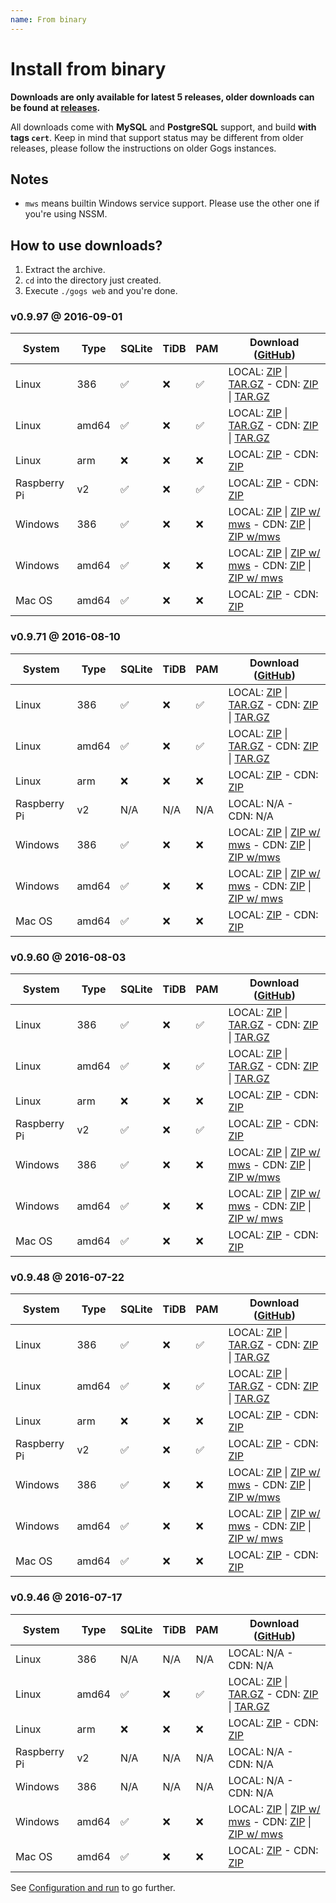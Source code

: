 ```yaml
---
name: From binary
---
```


# Install from binary

**Downloads are only available for latest 5 releases, older downloads can be found at [releases](https://github.com/gogits/gogs/releases?after=v0.9.46).**

All downloads come with **MySQL** and **PostgreSQL** support, and build **with tags `cert`**. Keep in mind that support status may be different from older releases, please follow the instructions on older Gogs instances.

## Notes

- `mws` means builtin Windows service support. Please use the other one if you're using NSSM.

## How to use downloads?

1. Extract the archive.
2. `cd` into the directory just created.
3. Execute `./gogs web` and you're done.

### v0.9.97 @ 2016-09-01

|System|Type|SQLite|TiDB|PAM|Download ([GitHub](https://github.com/gogits/gogs/releases/tag/v0.9.97))|
|------|----|------|----|---|--------|
|Linux|386|✅|❌|✅|LOCAL: [ZIP](https://dl.gogs.io/gogs_v0.9.97_linux_386.zip) \| [TAR.GZ](https://dl.gogs.io/gogs_v0.9.97_linux_386.tar.gz) - CDN: [ZIP](https://cdn.gogs.io/gogs_v0.9.97_linux_386.zip) \| [TAR.GZ](https://cdn.gogs.io/gogs_v0.9.97_linux_386.tar.gz)|
|Linux|amd64|✅|❌|✅|LOCAL: [ZIP](https://dl.gogs.io/gogs_v0.9.97_linux_amd64.zip) \| [TAR.GZ](https://dl.gogs.io/gogs_v0.9.97_linux_amd64.tar.gz) - CDN: [ZIP](https://cdn.gogs.io/gogs_v0.9.97_linux_amd64.zip) \| [TAR.GZ](https://cdn.gogs.io/gogs_v0.9.97_linux_amd64.tar.gz)|
|Linux|arm|❌|❌|❌|LOCAL: [ZIP](https://dl.gogs.io/gogs_v0.9.97_linux_arm.zip) - CDN: [ZIP](https://cdn.gogs.io/gogs_v0.9.97_linux_arm.zip)|
|Raspberry Pi|v2|✅|❌|✅|LOCAL: [ZIP](https://dl.gogs.io/gogs_v0.9.97_raspi2.zip) - CDN: [ZIP](https://cdn.gogs.io/gogs_v0.9.97_raspi2.zip)|
|Windows|386|✅|❌|❌|LOCAL: [ZIP](https://dl.gogs.io/gogs_v0.9.97_windows_386.zip) \| [ZIP w/ mws](https://dl.gogs.io/gogs_v0.9.97_windows_386_mws.zip) - CDN: [ZIP](https://cdn.gogs.io/gogs_v0.9.97_windows_386.zip) \| [ZIP w/mws](https://cdn.gogs.io/gogs_v0.9.97_windows_386_mws.zip)|
|Windows|amd64|✅|❌|❌|LOCAL: [ZIP](https://dl.gogs.io/gogs_v0.9.97_windows_amd64.zip) \| [ZIP w/ mws](https://dl.gogs.io/gogs_v0.9.97_windows_amd64_mws.zip) - CDN: [ZIP](https://cdn.gogs.io/gogs_v0.9.97_windows_amd64.zip) \| [ZIP w/ mws](https://cdn.gogs.io/gogs_v0.9.97_windows_amd64_mws.zip)|
|Mac OS|amd64|✅|❌|❌|LOCAL: [ZIP](https://dl.gogs.io/gogs_v0.9.97_darwin_amd64.zip) - CDN: [ZIP](https://cdn.gogs.io/gogs_v0.9.97_darwin_amd64.zip)|

### v0.9.71 @ 2016-08-10

|System|Type|SQLite|TiDB|PAM|Download ([GitHub](https://github.com/gogits/gogs/releases/tag/v0.9.71))|
|------|----|------|----|---|--------|
|Linux|386|✅|❌|✅|LOCAL: [ZIP](https://dl.gogs.io/gogs_v0.9.71_linux_386.zip) \| [TAR.GZ](https://dl.gogs.io/gogs_v0.9.71_linux_386.tar.gz) - CDN: [ZIP](https://cdn.gogs.io/gogs_v0.9.71_linux_386.zip) \| [TAR.GZ](https://cdn.gogs.io/gogs_v0.9.71_linux_386.tar.gz)|
|Linux|amd64|✅|❌|✅|LOCAL: [ZIP](https://dl.gogs.io/gogs_v0.9.71_linux_amd64.zip) \| [TAR.GZ](https://dl.gogs.io/gogs_v0.9.71_linux_amd64.tar.gz) - CDN: [ZIP](https://cdn.gogs.io/gogs_v0.9.71_linux_amd64.zip) \| [TAR.GZ](https://cdn.gogs.io/gogs_v0.9.71_linux_amd64.tar.gz)|
|Linux|arm|❌|❌|❌|LOCAL: [ZIP](https://dl.gogs.io/gogs_v0.9.71_linux_arm.zip) - CDN: [ZIP](https://cdn.gogs.io/gogs_v0.9.71_linux_arm.zip)|
|Raspberry Pi|v2|N/A|N/A|N/A|LOCAL: N/A - CDN: N/A|
|Windows|386|✅|❌|❌|LOCAL: [ZIP](https://dl.gogs.io/gogs_v0.9.71_windows_386.zip) \| [ZIP w/ mws](https://dl.gogs.io/gogs_v0.9.71_windows_386_mws.zip) - CDN: [ZIP](https://cdn.gogs.io/gogs_v0.9.71_windows_386.zip) \| [ZIP w/mws](https://cdn.gogs.io/gogs_v0.9.71_windows_386_mws.zip)|
|Windows|amd64|✅|❌|❌|LOCAL: [ZIP](https://dl.gogs.io/gogs_v0.9.71_windows_amd64.zip) \| [ZIP w/ mws](https://dl.gogs.io/gogs_v0.9.71_windows_amd64_mws.zip) - CDN: [ZIP](https://cdn.gogs.io/gogs_v0.9.71_windows_amd64.zip) \| [ZIP w/ mws](https://cdn.gogs.io/gogs_v0.9.71_windows_amd64_mws.zip)|
|Mac OS|amd64|✅|❌|❌|LOCAL: [ZIP](https://dl.gogs.io/gogs_v0.9.71_darwin_amd64.zip) - CDN: [ZIP](https://cdn.gogs.io/gogs_v0.9.71_darwin_amd64.zip)|

### v0.9.60 @ 2016-08-03

|System|Type|SQLite|TiDB|PAM|Download ([GitHub](https://github.com/gogits/gogs/releases/tag/v0.9.60))|
|------|----|------|----|---|--------|
|Linux|386|✅|❌|✅|LOCAL: [ZIP](https://dl.gogs.io/gogs_v0.9.60_linux_386.zip) \| [TAR.GZ](https://dl.gogs.io/gogs_v0.9.60_linux_386.tar.gz) - CDN: [ZIP](https://cdn.gogs.io/gogs_v0.9.60_linux_386.zip) \| [TAR.GZ](https://cdn.gogs.io/gogs_v0.9.60_linux_386.tar.gz)|
|Linux|amd64|✅|❌|✅|LOCAL: [ZIP](https://dl.gogs.io/gogs_v0.9.60_linux_amd64.zip) \| [TAR.GZ](https://dl.gogs.io/gogs_v0.9.60_linux_amd64.tar.gz) - CDN: [ZIP](https://cdn.gogs.io/gogs_v0.9.60_linux_amd64.zip) \| [TAR.GZ](https://cdn.gogs.io/gogs_v0.9.60_linux_amd64.tar.gz)|
|Linux|arm|❌|❌|❌|LOCAL: [ZIP](https://dl.gogs.io/gogs_v0.9.60_linux_arm.zip) - CDN: [ZIP](https://cdn.gogs.io/gogs_v0.9.60_linux_arm.zip)|
|Raspberry Pi|v2|✅|❌|✅|LOCAL: [ZIP](https://dl.gogs.io/gogs_v0.9.60_raspi2.zip) - CDN: [ZIP](https://cdn.gogs.io/gogs_v0.9.60_raspi2.zip)|
|Windows|386|✅|❌|❌|LOCAL: [ZIP](https://dl.gogs.io/gogs_v0.9.60_windows_386.zip) \| [ZIP w/ mws](https://dl.gogs.io/gogs_v0.9.60_windows_386_mws.zip) - CDN: [ZIP](https://cdn.gogs.io/gogs_v0.9.60_windows_386.zip) \| [ZIP w/mws](https://cdn.gogs.io/gogs_v0.9.60_windows_386_mws.zip)|
|Windows|amd64|✅|❌|❌|LOCAL: [ZIP](https://dl.gogs.io/gogs_v0.9.60_windows_amd64.zip) \| [ZIP w/ mws](https://dl.gogs.io/gogs_v0.9.60_windows_amd64_mws.zip) - CDN: [ZIP](https://cdn.gogs.io/gogs_v0.9.60_windows_amd64.zip) \| [ZIP w/ mws](https://cdn.gogs.io/gogs_v0.9.60_windows_amd64_mws.zip)|
|Mac OS|amd64|✅|❌|❌|LOCAL: [ZIP](https://dl.gogs.io/gogs_v0.9.60_darwin_amd64.zip) - CDN: [ZIP](https://cdn.gogs.io/gogs_v0.9.60_darwin_amd64.zip)|

### v0.9.48 @ 2016-07-22

|System|Type|SQLite|TiDB|PAM|Download ([GitHub](https://github.com/gogits/gogs/releases/tag/v0.9.48))|
|------|----|------|----|---|--------|
|Linux|386|✅|❌|✅|LOCAL: [ZIP](https://dl.gogs.io/gogs_v0.9.48_linux_386.zip) \| [TAR.GZ](https://dl.gogs.io/gogs_v0.9.48_linux_386.tar.gz) - CDN: [ZIP](https://cdn.gogs.io/gogs_v0.9.48_linux_386.zip) \| [TAR.GZ](https://cdn.gogs.io/gogs_v0.9.48_linux_386.tar.gz)|
|Linux|amd64|✅|❌|✅|LOCAL: [ZIP](https://dl.gogs.io/gogs_v0.9.48_linux_amd64.zip) \| [TAR.GZ](https://dl.gogs.io/gogs_v0.9.48_linux_amd64.tar.gz) - CDN: [ZIP](https://cdn.gogs.io/gogs_v0.9.48_linux_amd64.zip) \| [TAR.GZ](https://cdn.gogs.io/gogs_v0.9.48_linux_amd64.tar.gz)|
|Linux|arm|❌|❌|❌|LOCAL: [ZIP](https://dl.gogs.io/gogs_v0.9.48_linux_arm.zip) - CDN: [ZIP](https://cdn.gogs.io/gogs_v0.9.48_linux_arm.zip)|
|Raspberry Pi|v2|✅|❌|✅|LOCAL: [ZIP](https://dl.gogs.io/gogs_v0.9.48_raspi2.zip) - CDN: [ZIP](https://cdn.gogs.io/gogs_v0.9.48_raspi2.zip)|
|Windows|386|✅|❌|❌|LOCAL: [ZIP](https://dl.gogs.io/gogs_v0.9.48_windows_386.zip) \| [ZIP w/ mws](https://dl.gogs.io/gogs_v0.9.48_windows_386_mws.zip) - CDN: [ZIP](https://cdn.gogs.io/gogs_v0.9.48_windows_386.zip) \| [ZIP w/mws](https://cdn.gogs.io/gogs_v0.9.48_windows_386_mws.zip)|
|Windows|amd64|✅|❌|❌|LOCAL: [ZIP](https://dl.gogs.io/gogs_v0.9.48_windows_amd64.zip) \| [ZIP w/ mws](https://dl.gogs.io/gogs_v0.9.48_windows_amd64_mws.zip) - CDN: [ZIP](https://cdn.gogs.io/gogs_v0.9.48_windows_amd64.zip) \| [ZIP w/ mws](https://cdn.gogs.io/gogs_v0.9.48_windows_amd64_mws.zip)|
|Mac OS|amd64|✅|❌|❌|LOCAL: [ZIP](https://dl.gogs.io/gogs_v0.9.48_darwin_amd64.zip) - CDN: [ZIP](https://cdn.gogs.io/gogs_v0.9.48_darwin_amd64.zip)|

### v0.9.46 @ 2016-07-17

|System|Type|SQLite|TiDB|PAM|Download ([GitHub](https://github.com/gogits/gogs/releases/tag/v0.9.46))|
|------|----|------|----|---|--------|
|Linux|386|N/A|N/A|N/A|LOCAL: N/A - CDN: N/A|
|Linux|amd64|✅|❌|✅|LOCAL: [ZIP](https://dl.gogs.io/gogs_v0.9.46_linux_amd64.zip) \| [TAR.GZ](https://dl.gogs.io/gogs_v0.9.46_linux_amd64.tar.gz) - CDN: [ZIP](https://cdn.gogs.io/gogs_v0.9.46_linux_amd64.zip) \| [TAR.GZ](https://cdn.gogs.io/gogs_v0.9.46_linux_amd64.tar.gz)|
|Linux|arm|❌|❌|❌|LOCAL: [ZIP](https://dl.gogs.io/gogs_v0.9.46_linux_arm.zip) - CDN: [ZIP](https://cdn.gogs.io/gogs_v0.9.46_linux_arm.zip)|
|Raspberry Pi|v2|N/A|N/A|N/A|LOCAL: N/A - CDN: N/A|
|Windows|386|N/A|N/A|N/A|LOCAL: N/A - CDN: N/A|
|Windows|amd64|✅|❌|❌|LOCAL: [ZIP](https://dl.gogs.io/gogs_v0.9.46_windows_amd64.zip) \| [ZIP w/ mws](https://dl.gogs.io/gogs_v0.9.46_windows_amd64_mws.zip) - CDN: [ZIP](https://cdn.gogs.io/gogs_v0.9.46_windows_amd64.zip) \| [ZIP w/ mws](https://cdn.gogs.io/gogs_v0.9.46_windows_amd64_mws.zip)|
|Mac OS|amd64|✅|❌|❌|LOCAL: [ZIP](https://dl.gogs.io/gogs_v0.9.46_darwin_amd64.zip) - CDN: [ZIP](https://cdn.gogs.io/gogs_v0.9.46_darwin_amd64.zip)|

See [Configuration and run](/docs/installation/configuration_and_run) to go further.